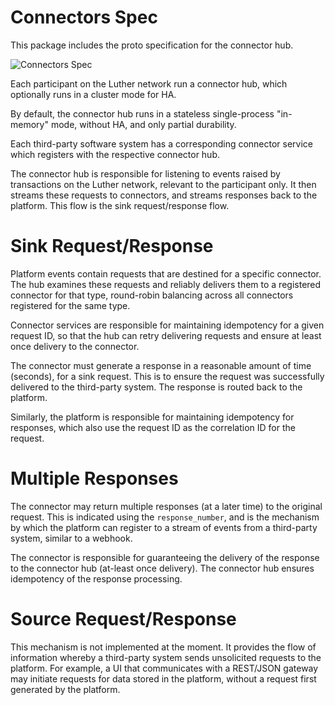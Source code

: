 # Connectors Spec

This package includes the proto specification for the connector hub.

![Connectors Spec](./connectors.png)

Each participant on the Luther network run a connector hub, which optionally
runs in a cluster mode for HA.

By default, the connector hub runs in a stateless single-process "in-memory"
mode, without HA, and only partial durability.

Each third-party software system has a corresponding connector service which
registers with the respective connector hub.

The connector hub is responsible for listening to events raised by transactions
on the Luther network, relevant to the participant only. It then streams these
requests to connectors, and streams responses back to the platform. This flow
is the sink request/response flow.

# Sink Request/Response

Platform events contain requests that are destined for a specific connector.
The hub examines these requests and reliably delivers them to a registered
connector for that type, round-robin balancing across all connectors registered
for the same type.

Connector services are responsible for maintaining idempotency for a given
request ID, so that the hub can retry delivering requests and ensure at least
once delivery to the connector.

The connector must generate a response in a reasonable amount of time (seconds),
for a sink request. This is to ensure the request was successfully delivered
to the third-party system. The response is routed back to the platform.

Similarly, the platform is responsible for maintaining idempotency for
responses, which also use the request ID as the correlation ID for the request.

# Multiple Responses

The connector may return multiple responses (at a later time) to the original
request. This is indicated using the `response_number`, and is the mechanism
by which the platform can register to a stream of events from a third-party
system, similar to a webhook.

The connector is responsible for guaranteeing the delivery of the response to
the connector hub (at-least once delivery).
The connector hub ensures idempotency of the response processing.

# Source Request/Response

This mechanism is not implemented at the moment. It provides the flow of
information whereby a third-party system sends unsolicited requests to the
platform. For example, a UI that communicates with a REST/JSON gateway may
initiate requests for data stored in the platform, without a request first
generated by the platform.
